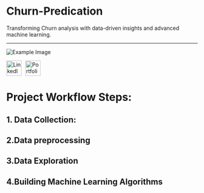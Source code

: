 # Churn-Predication
Transforming Churn analysis with data-driven insights and advanced machine learning.
____________________________________________________________________________________
![Example Image](https://res.cloudinary.com/dgwuwwqom/image/upload/v1717314859/Github/project%20photos/Churn%20prediction.png)
<div style="display: flex; align-items: center;">
    <a href="https://www.linkedin.com/in/ramaopalakrishna/" style="margin-right: 10px;">
        <img src="https://res.cloudinary.com/dgwuwwqom/image/upload/v1716824972/Github/project%20photos/linkedin.png" alt="LinkedIn" style="width: 40px; height: 40px;">
    </a>
    <a href="https://8421-ram.github.io/Portfolio/">
        <img src="https://res.cloudinary.com/dgwuwwqom/image/upload/v1716824966/Github/project%20photos/portfolio.png" alt="Portfolio" style="width: 40px; height: 40px;">
    </a>
</div>

# Project Workflow Steps:

## 1. Data Collection: 
## 2.Data preprocessing
## 3.Data Exploration
## 4.Building Machine Learning Algorithms
